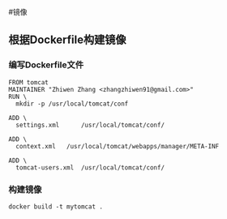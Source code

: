 #镜像
## 根据Dockerfile构建镜像
### 编写Dockerfile文件
```
FROM tomcat
MAINTAINER "Zhiwen Zhang <zhangzhiwen91@gmail.com>"
RUN \
  mkdir -p /usr/local/tomcat/conf

ADD \
  settings.xml 		/usr/local/tomcat/conf/

ADD \
  context.xml 	/usr/local/tomcat/webapps/manager/META-INF
  
ADD \
  tomcat-users.xml 	/usr/local/tomcat/conf/

```
### 构建镜像
```
docker build -t mytomcat .
```